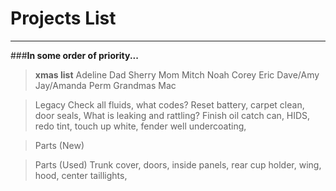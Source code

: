 **Projects List**
==============

-----------
###**In some order of priority...**
>__xmas list__
>Adeline
>Dad
>Sherry
>Mom
>Mitch
>Noah
>Corey
>Eric
>Dave/Amy
>Jay/Amanda
>Perm
>Grandmas
>Mac




>Legacy
>Check all fluids, what codes? Reset battery, carpet clean, door seals, What is leaking and rattling?  Finish oil catch can, HIDS, redo tint, touch up white, fender well undercoating, 

> 
>Parts (New)
>

>Parts (Used)
> Trunk cover, doors, inside panels, rear cup holder, wing, hood, center taillights, 
